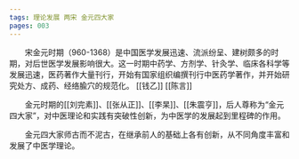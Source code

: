 ```yaml
---
tags: 理论发展 两宋 金元四大家
pages: 003
---
```

&emsp;&emsp;宋金元时期（960-1368）是中国医学发展迅速、流派纷呈、建树颇多的时期，对后世医学发展影响很大。这一时期中药学、方剂学、针灸学、临床各科学等发展迅速，医药著作大量刊行，开始有国家组织编撰刊行中医药学著作，并开始研究处方、成药、经络腧穴的规范化。
[[钱乙]] [[陈言]]

&emsp;&emsp;金元时期的[[刘完素]]、[[张从正]]、[[李杲]]、[[朱震亨]]，后人尊称为“金元四大家”，对中医理论和实践有突破性创新，为中医学的发展起到里程碑的作用。

&emsp;&emsp;金元四大家师古而不泥古，在继承前人的基础上各有创新，从不同角度丰富和发展了中医学理论。
